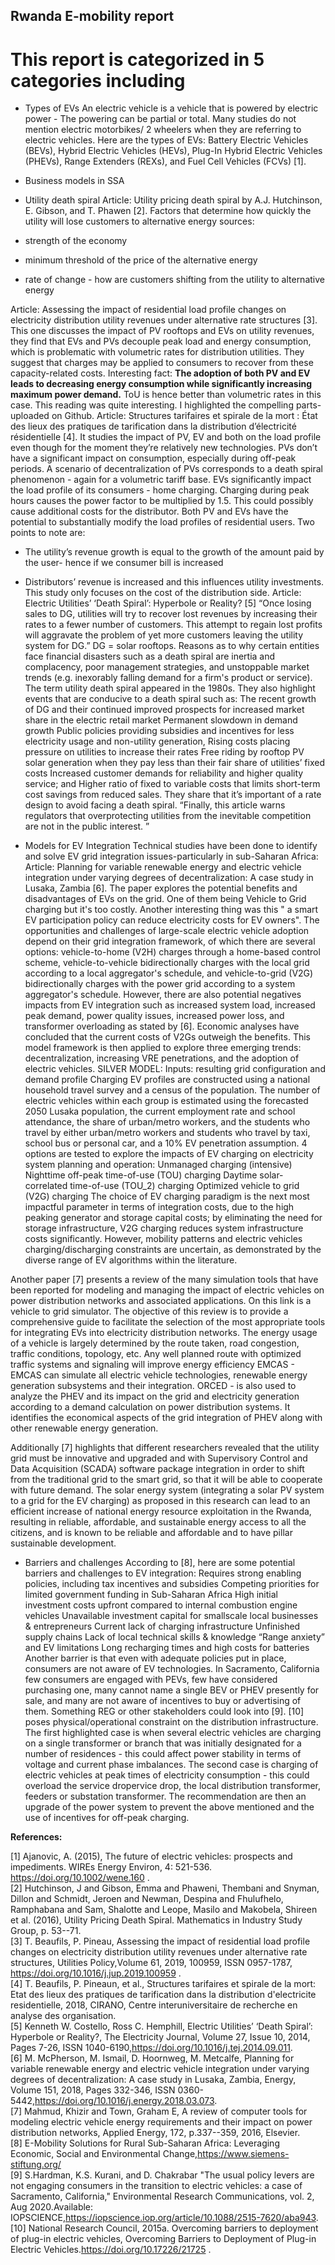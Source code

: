 ## Rwanda E-mobility report
# This report is categorized in 5 categories including
- Types of EVs
An electric vehicle is a vehicle that is powered by electric power - The powering can be partial or total. 
Many studies do not mention electric motorbikes/ 2 wheelers when they are referring to electric vehicles.
Here are the types of EVs: Battery Electric Vehicles (BEVs), Hybrid Electric Vehicles (HEVs), Plug-In Hybrid Electric Vehicles (PHEVs), Range Extenders (REXs), and Fuel Cell Vehicles (FCVs) [1].

- Business models in SSA


- Utility death spiral
Article: Utility pricing death spiral by A.J. Hutchinson, E. Gibson, and T. Phawen [2].
Factors that determine how quickly the utility will lose customers to alternative energy sources:
- strength of the economy
- minimum threshold of the price of the alternative energy
- rate of change - how are customers shifting from the utility to alternative energy

Article: Assessing the impact of residential load profile changes on electricity distribution utility revenues under alternative rate structures [3]. This one discusses the impact of PV rooftops and EVs on utility revenues, they find that EVs and PVs decouple peak load and energy consumption, which is problematic with volumetric rates for distribution utilities. They suggest that charges may be applied to consumers to recover from these capacity-related costs. Interesting fact: **The adoption of both PV and EV leads to decreasing energy consumption while significantly increasing maximum power demand.** 
ToU is hence better than volumetric rates in this case.
This reading was quite interesting. I highlighted the compelling parts- uploaded on Github.
Article: Structures tarifaires et spirale de la mort : État des lieux des pratiques de tarification dans la distribution d’électricité résidentielle [4].
It studies the impact of PV, EV and both on the load profile even though for the moment they’re relatively new technologies.
PVs don’t have a significant impact on consumption, especially during off-peak periods.
A scenario of decentralization of PVs corresponds to a death spiral phenomenon - again for a volumetric tariff base.
EVs significantly impact the load profile of its consumers - home charging.
Charging during peak hours causes the power factor to be multiplied by 1.5. This could possibly cause additional costs for the distributor.
Both PV  and EVs have the potential to substantially modify the load profiles of residential users.
Two points to note are:
- The utility’s revenue growth is equal to the growth of the amount paid by the user- hence if we consumer bill is increased 
- Distributors’ revenue is increased and this influences utility investments.
This study only focuses on the cost of the distribution side.
Article: Electric Utilities’ ‘Death Spiral’: Hyperbole or Reality? [5]
“Once losing sales to DG, utilities will try to recover lost revenues by increasing their rates to a fewer number of customers. This attempt to regain lost profits will aggravate the problem of yet more customers leaving the utility system for DG.”
DG = solar rooftops.
Reasons as to why certain entities face financial disasters such as a death spiral are inertia and complacency, poor management strategies, and unstoppable market trends (e.g. inexorably falling demand for a firm's product or service).
The term utility death spiral appeared in the 1980s.
They also highlight events that are conducive to a death spiral such as:
The recent growth of DG and their continued improved prospects for increased market share in the electric retail market
Permanent slowdown in demand growth
Public policies providing subsidies and incentives for less electricity usage and non-utility generation,
Rising costs placing pressure on utilities to increase their rates
Free riding by rooftop PV solar generation when they pay less than their fair share of utilities’ fixed costs
Increased customer demands for reliability and higher quality service; and
Higher ratio of fixed to variable costs that limits short-term cost savings from reduced sales.
They share that it’s important of a  rate design to avoid facing a death spiral.
“Finally, this article warns regulators that overprotecting utilities from the inevitable competition are not in the public interest. ”

- Models for EV Integration
Technical studies have been done to identify and solve EV grid integration issues-particularly in sub-Saharan Africa:
Article: Planning for variable renewable energy and electric vehicle integration under varying degrees of decentralization: A case study in Lusaka, Zambia [6]. 
The paper explores the potential benefits and disadvantages of EVs on the grid. One of them being Vehicle to Grid charging but it's too costly. Another interesting thing was this " a smart EV participation policy can reduce electricity costs for EV owners". The opportunities and challenges of large-scale electric vehicle adoption depend on their grid integration framework, of which there are several options: vehicle-to-home (V2H) charges through a home-based control scheme, vehicle-to-vehicle bidirectionally charges with the local grid according to a local aggregator's schedule, and vehicle-to-grid (V2G) bidirectionally charges with the power grid according to a system aggregator's schedule.
However, there are also potential negatives impacts from EV integration such as increased system load, increased peak demand, power quality issues, increased power loss, and transformer overloading as stated by [6].
Economic analyses have concluded that the current costs of V2Gs outweigh the benefits.
This model framework is then applied to explore three emerging trends: decentralization, increasing VRE penetrations, and the adoption of electric vehicles.
SILVER MODEL:
Inputs:
resulting grid configuration and demand profile
Charging EV profiles are constructed using a national household travel survey and a census of the population. The number of electric vehicles within each group is estimated using the forecasted 2050 Lusaka population, the current employment rate and school attendance, the share of urban/metro workers, and the students who travel by either urban/metro workers and students who travel by taxi, school bus or personal car, and a 10% EV penetration assumption.
 4 options are tested to explore the impacts of EV charging on electricity system planning and operation:
Unmanaged charging (intensive)
Nighttime off-peak time-of-use (TOU) charging
Daytime solar-correlated time-of-use (TOU_2) charging
Optimized vehicle to grid (V2G) charging
The choice of EV charging paradigm is the next most impactful parameter in terms of integration costs, due to the high peaking generator and storage capital costs; by eliminating the need for storage infrastructure, V2G charging reduces system infrastructure costs significantly.
However, mobility patterns and electric vehicles charging/discharging constraints are uncertain, as demonstrated by the diverse range of EV algorithms within the literature.

Another paper [7] presents a review of the many simulation tools that have been reported for modeling and managing the impact of electric vehicles on power distribution networks and associated applications. 
On this link is a vehicle to grid simulator.
The objective of this review is to provide a comprehensive guide to facilitate the selection of the most appropriate tools for integrating EVs into electricity distribution networks.
The energy usage of a vehicle is largely determined by the route taken, road congestion, traffic conditions, topology, etc. Any well planned route with optimized traffic systems and signaling will improve energy efficiency
EMCAS -  EMCAS can simulate all electric vehicle technologies, renewable energy generation subsystems and their integration.
ORCED -  is also used to analyze the PHEV and its impact on the grid and electricity generation according to a demand calculation on power distribution systems. It identifies the economical aspects of the grid integration of PHEV along with other renewable energy generation. 

Additionally [7] highlights that different researchers revealed that the utility grid must be innovative and upgraded and with Supervisory Control and Data Acquisition (SCADA) software package integration in order to shift from the traditional grid to the smart grid, so that it will be able to cooperate with future demand.
The solar energy system (integrating a solar PV system to a grid for the EV charging) as proposed in this research can lead to an efficient increase of national energy resource exploitation in the Rwanda, resulting in reliable, affordable, and sustainable energy access to all the citizens, and is known to be reliable and affordable and to have pillar sustainable development.

- Barriers and challenges
According to [8], here are some potential barriers and challenges to EV integration:
Requires strong enabling policies, including tax incentives and subsidies
Competing priorities for limited government funding in Sub-Saharan Africa
High initial investment costs upfront compared to internal combustion engine vehicles
Unavailable investment capital for smallscale local businesses & entrepreneurs
Current lack of charging infrastructure
Unfinished supply chains 
Lack of local technical skills & knowledge
“Range anxiety” and EV limitations 
Long recharging times and high costs for batteries
 Another barrier is that even with adequate policies put in place, consumers are not aware of EV technologies.
In Sacramento, California few consumers are engaged with PEVs, few have considered purchasing one, many cannot name a single BEV or PHEV presently for sale, and many are not aware of incentives to buy or advertising of them. Something REG or other stakeholders could look into [9].
[10] poses physical/operational constraint on the distribution infrastructure. The first highlighted case is when several electric vehicles are charging on a single transformer or branch that was initially designated for a number of residences - this could affect power stability in terms of voltage and current phase imbalances. The second case is charging of electric vehicles at peak times of electricity consumption - this could overload the service dropervice drop, the local distribution transformer, feeders or substation transformer. The recommendation are then an upgrade of the power system to prevent the above mentioned and the use of incentives for off-peak charging.
 
**References:**

<p>[1] Ajanovic, A. (2015), The future of electric vehicles: prospects and impediments. WIREs Energy Environ, 4: 521-536.<a
    href=" https://doi.org/10.1002/wene.160 "> https://doi.org/10.1002/wene.160</a> .<br> 
[2] Hutchinson, J and Gibson, Emma and Phaweni, Thembani and Snyman, Dillon and Schmidt, Jeroen and Newman, Despina and Fhulufhelo, Ramphabana and Sam, Shalotte and Leope, Masilo and Makobela, Shireen et al. (2016), Utility Pricing Death Spiral. Mathematics in Industry Study Group, p. 53--71.<br>
[3] T. Beaufils, P. Pineau, Assessing the impact of residential load profile changes on electricity distribution utility revenues under alternative rate structures, Utilities Policy,Volume 61, 2019, 100959, ISSN 0957-1787,<a  href=" https://doi.org/10.1016/j.jup.2019.100959 "> https://doi.org/10.1016/j.jup.2019.100959</a> .<br>
 [4] T. Beaufils, P. Pineaun, et al., Structures tarifaires et spirale de la mort: Etat des lieux des pratiques de tarification dans la distribution d'electricite residentielle, 2018, CIRANO, Centre interuniversitaire de recherche en analyse des organisation.<br>
[5] Kenneth W. Costello, Ross C. Hemphill, Electric Utilities’ ‘Death Spiral’: Hyperbole or Reality?, The Electricity Journal, Volume 27, Issue 10, 2014, Pages 7-26, ISSN 1040-6190,<a  href=" https://doi.org/10.1016/j.tej.2014.09.011 ">https://doi.org/10.1016/j.tej.2014.09.011</a>.<br>
[6] M. McPherson, M. Ismail, D. Hoornweg, M. Metcalfe, Planning for variable renewable energy and electric vehicle integration under varying degrees of decentralization: A case study in Lusaka, Zambia, Energy, Volume 151, 2018, Pages 332-346, ISSN 0360-5442,<a href="https://doi.org/10.1016/j.energy.2018.03.073
 ">https://doi.org/10.1016/j.energy.2018.03.073</a>.<br>
[7] Mahmud, Khizir and Town, Graham E, A review of computer tools for modeling electric vehicle energy requirements and their impact on power distribution networks, Applied Energy, 172, p.337--359, 2016, Elsevier.<br>
[8] E-Mobility Solutions for Rural Sub-Saharan Africa: Leveraging Economic, Social and Environmental Change,<a href="https://www.siemens-stiftung.org/ ">https://www.siemens-stiftung.org/</a> <br>
[9] S.Hardman, K.S. Kurani, and D. Chakrabar "The usual policy levers are not engaging consumers in the transition to electric vehicles: a case of Sacramento, California," Environmental Research Communications, vol. 2, Aug 2020.Available: IOPSCIENCE,<a href="https://iopscience.iop.org/article/10.1088/2515-7620/aba943 ">https://iopscience.iop.org/article/10.1088/2515-7620/aba943</a>.<br>
[10] National Research Council, 2015a. Overcoming barriers to deployment of plug-in electric vehicles, Overcoming Barriers to Deployment of Plug-in Electric Vehicles.<a href="https://doi.org/10.17226/21725 ">https://doi.org/10.17226/21725</a> .
</p>












